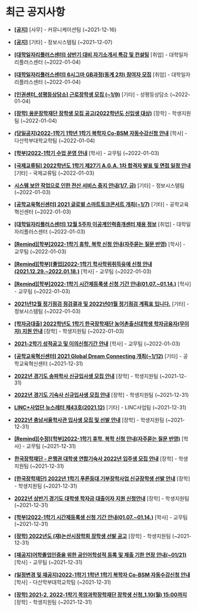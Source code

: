 # 최근 공지사항

* **[[공지]](http://ajou.ac.kr/kr/ajou/notice.do?mode=view&amp;articleNo=147976&amp;article.offset=0&amp;articleLimit=30)**
 [사무] - 커뮤니케이션팀 (~2021-12-16)

* **[[공지]](http://ajou.ac.kr/kr/ajou/notice.do?mode=view&amp;articleNo=141548&amp;article.offset=0&amp;articleLimit=30)**
 [기타] - 정보시스템팀 (~2021-12-07)

* **[[대학일자리플러스센터] 상반기 대비 자기소개서 특강 및 컨설팅](http://ajou.ac.kr/kr/ajou/notice.do?mode=view&amp;articleNo=179303&amp;article.offset=0&amp;articleLimit=30)**
 [취업] - 대학일자리플러스센터 (~2022-01-04)

* **[[대학일자리플러스센터] 6시그마 GB과정(동계 2차) 참여자 모집](http://ajou.ac.kr/kr/ajou/notice.do?mode=view&amp;articleNo=179287&amp;article.offset=0&amp;articleLimit=30)**
 [취업] - 대학일자리플러스센터 (~2022-01-04)

* **[[인권센터_성평등상담소] 근로장학생 모집 (~1/9)](http://ajou.ac.kr/kr/ajou/notice.do?mode=view&amp;articleNo=179280&amp;article.offset=0&amp;articleLimit=30)**
 [기타] - 성평등상담소 (~2022-01-04)

* **[[장학] 용운장학재단 장학생 모집 공고(2022학년도 신입생 대상)](http://ajou.ac.kr/kr/ajou/notice.do?mode=view&amp;articleNo=179275&amp;article.offset=0&amp;articleLimit=30)**
 [장학] - 학생지원팀 (~2022-01-04)

* **[(당일공지)2022-1학기 1학년 1학기 복학자 Co-BSM 자동수강신청 안내](http://ajou.ac.kr/kr/ajou/notice.do?mode=view&amp;articleNo=179273&amp;article.offset=0&amp;articleLimit=30)**
 [학사] - 다산학부대학교학팀 (~2022-01-04)

* **[[학부]2022-1학기 수업 운영 안내](http://ajou.ac.kr/kr/ajou/notice.do?mode=view&amp;articleNo=179264&amp;article.offset=0&amp;articleLimit=30)**
 [학사] - 교무팀 (~2022-01-03)

* **[[국제교류팀] 2022학년도 1학기 제27기 A.G.A. 1차 합격자 발표 및 면접 일정 안내](http://ajou.ac.kr/kr/ajou/notice.do?mode=view&amp;articleNo=179250&amp;article.offset=0&amp;articleLimit=30)**
 [기타] - 국제교류팀 (~2022-01-03)

* **[시스템 보안 작업으로 인한 전산 서비스 중지 안내(1/7, 금)](http://ajou.ac.kr/kr/ajou/notice.do?mode=view&amp;articleNo=179243&amp;article.offset=0&amp;articleLimit=30)**
 [기타] - 정보시스템팀 (~2022-01-03)

* **[[공학교육혁신센터] 2021 글로벌 스마트토크콘서트 개최(~1/7)](http://ajou.ac.kr/kr/ajou/notice.do?mode=view&amp;articleNo=179242&amp;article.offset=0&amp;articleLimit=30)**
 [기타] - 공학교육혁신센터 (~2022-01-03)

* **[[대학일자리플러스센터] 12월 5주차 이공계인력중개센터 채용 정보](http://ajou.ac.kr/kr/ajou/notice.do?mode=view&amp;articleNo=179238&amp;article.offset=0&amp;articleLimit=30)**
 [취업] - 대학일자리플러스센터 (~2022-01-03)

* **[[Remind][학부]2022-1학기 휴학, 복학 신청 안내(자주묻는 질문 반영)](http://ajou.ac.kr/kr/ajou/notice.do?mode=view&amp;articleNo=179236&amp;article.offset=0&amp;articleLimit=30)**
 [학사] - 교무팀 (~2022-01-03)

* **[[Remind][학부][졸업]2022-1학기 학사학위취득유예 신청 안내(2021.12.29.~2022.01.18.)](http://ajou.ac.kr/kr/ajou/notice.do?mode=view&amp;articleNo=179235&amp;article.offset=0&amp;articleLimit=30)**
 [학사] - 교무팀 (~2022-01-03)

* **[[Remind][학부]2022-1학기 시간제등록생 신청 기간 안내(01.07.~01.14.)](http://ajou.ac.kr/kr/ajou/notice.do?mode=view&amp;articleNo=179234&amp;article.offset=0&amp;articleLimit=30)**
 [학사] - 교무팀 (~2022-01-03)

* **[2021년12월 정기점검 점검결과 및 2022년01월 정기점검 계획표 입니다.](http://ajou.ac.kr/kr/ajou/notice.do?mode=view&amp;articleNo=179233&amp;article.offset=0&amp;articleLimit=30)**
 [기타] - 정보시스템팀 (~2022-01-03)

* **[[학자금대출] 2022학년도 1학기 한국장학재단 농어촌출신대학생 학자금융자(무이자) 지원 안내](http://ajou.ac.kr/kr/ajou/notice.do?mode=view&amp;articleNo=179231&amp;article.offset=0&amp;articleLimit=30)**
 [장학] - 학생지원팀 (~2022-01-03)

* **[2021-2학기 성적공고 및 이의신청기간 안내](http://ajou.ac.kr/kr/ajou/notice.do?mode=view&amp;articleNo=179227&amp;article.offset=0&amp;articleLimit=30)**
 [학사] - 교무팀 (~2022-01-03)

* **[[공학교육혁신센터] 2021 Global Dream Connecting 개최(~1/12)](http://ajou.ac.kr/kr/ajou/notice.do?mode=view&amp;articleNo=179210&amp;article.offset=0&amp;articleLimit=30)**
 [기타] - 공학교육혁신센터 (~2021-12-31)

* **[2022년 경기도 송파학사 신규입사생 모집 안내](http://ajou.ac.kr/kr/ajou/notice.do?mode=view&amp;articleNo=179208&amp;article.offset=0&amp;articleLimit=30)**
 [장학] - 학생지원팀 (~2021-12-31)

* **[2022년 경기도 기숙사 신규입사생 모집 안내](http://ajou.ac.kr/kr/ajou/notice.do?mode=view&amp;articleNo=179207&amp;article.offset=0&amp;articleLimit=30)**
 [장학] - 학생지원팀 (~2021-12-31)

* **[LINC+사업단 뉴스레터 제43호(2021.12)](http://ajou.ac.kr/kr/ajou/notice.do?mode=view&amp;articleNo=179206&amp;article.offset=0&amp;articleLimit=30)**
 [기타] - LINC사업팀 (~2021-12-31)

* **[2022년 충남서울학사관 입사생 모집 및 선발 안내](http://ajou.ac.kr/kr/ajou/notice.do?mode=view&amp;articleNo=179204&amp;article.offset=0&amp;articleLimit=30)**
 [장학] - 학생지원팀 (~2021-12-31)

* **[[Remind][수정][학부]2022-1학기 휴학, 복학 신청 안내(자주묻는 질문 반영)](http://ajou.ac.kr/kr/ajou/notice.do?mode=view&amp;articleNo=179203&amp;article.offset=0&amp;articleLimit=30)**
 [학사] - 교무팀 (~2021-12-31)

* **[한국장학재단 - 은행권 대학생 연합기숙사 2022년 입주생 모집 안내](http://ajou.ac.kr/kr/ajou/notice.do?mode=view&amp;articleNo=179201&amp;article.offset=0&amp;articleLimit=30)**
 [장학] - 학생지원팀 (~2021-12-31)

* **[[한국장학재단] 2022년 1학기 푸른등대 기부장학사업 신규장학생 선발 안내](http://ajou.ac.kr/kr/ajou/notice.do?mode=view&amp;articleNo=179200&amp;article.offset=0&amp;articleLimit=30)**
 [장학] - 학생지원팀 (~2021-12-31)

* **[2022년 상반기 경기도 대학생 학자금 대출이자 지원 신청안내](http://ajou.ac.kr/kr/ajou/notice.do?mode=view&amp;articleNo=179199&amp;article.offset=0&amp;articleLimit=30)**
 [장학] - 학생지원팀 (~2021-12-31)

* **[[학부]2022-1학기 시간제등록생 신청 기간 안내(01.07.~01.14.)](http://ajou.ac.kr/kr/ajou/notice.do?mode=view&amp;articleNo=179197&amp;article.offset=0&amp;articleLimit=30)**
 [학사] - 교무팀 (~2021-12-31)

* **[[장학] 2022년도 (재)논산시장학회 장학생 선발 공고](http://ajou.ac.kr/kr/ajou/notice.do?mode=view&amp;articleNo=179196&amp;article.offset=0&amp;articleLimit=30)**
 [장학] - 학생지원팀 (~2021-12-31)

* **[[재공지]어학졸업인증을 위한 공인어학성적 등록 및 제출 기한 연장 안내(~01/21)](http://ajou.ac.kr/kr/ajou/notice.do?mode=view&amp;articleNo=179192&amp;article.offset=0&amp;articleLimit=30)**
 [학사] - 교무팀 (~2021-12-31)

* **[(일정변경 및 재공지)2022-1학기 1학년 1학기 복학자 Co-BSM 자동수강신청 안내](http://ajou.ac.kr/kr/ajou/notice.do?mode=view&amp;articleNo=179188&amp;article.offset=0&amp;articleLimit=30)**
 [학사] - 다산학부대학교학팀 (~2021-12-31)

* **[[장학] 2021-2, 2022-1학기 목암과학장학재단 장학생 신청_1.10(월) 15:00까지](http://ajou.ac.kr/kr/ajou/notice.do?mode=view&amp;articleNo=179187&amp;article.offset=0&amp;articleLimit=30)**
 [장학] - 학생지원팀 (~2021-12-31)
